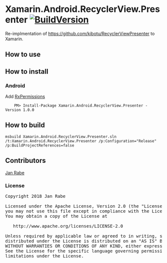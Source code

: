 # Xamarin.Android.RecyclerView.Presenter [![BuildVersion](https://buildstats.info/nuget/Xamarin.Android.RecyclerView.Presenter)](https://www.nuget.org/packages/Xamarin.Android.RecyclerView.Presenter/)

Re-implmentation of https://github.com/kibotu/RecyclerViewPresenter to Xamarin.

## How to use



## How to install

### Android

Add [RxPermissions](https://www.nuget.org/packages/Xamarin.Android.RecyclerView.Presenter)

        PM> Install-Package Xamarin.Android.RecyclerView.Presenter -Version 1.0.0

## How to build

    msbuild Xamarin.Android.RecyclerView.Presenter.sln /t:Xamarin.Android.RecyclerView.Presenter /p:Configuration="Release" /p:BuildProjectReferences=false
## Contributors

[Jan Rabe](jan.rabe@kibotu.net)

### License
<pre>
Copyright 2018 Jan Rabe

Licensed under the Apache License, Version 2.0 (the "License");
you may not use this file except in compliance with the License.
You may obtain a copy of the License at

   http://www.apache.org/licenses/LICENSE-2.0

Unless required by applicable law or agreed to in writing, software
distributed under the License is distributed on an "AS IS" BASIS,
WITHOUT WARRANTIES OR CONDITIONS OF ANY KIND, either express or implied.
See the License for the specific language governing permissions and
limitations under the License.
</pre>

